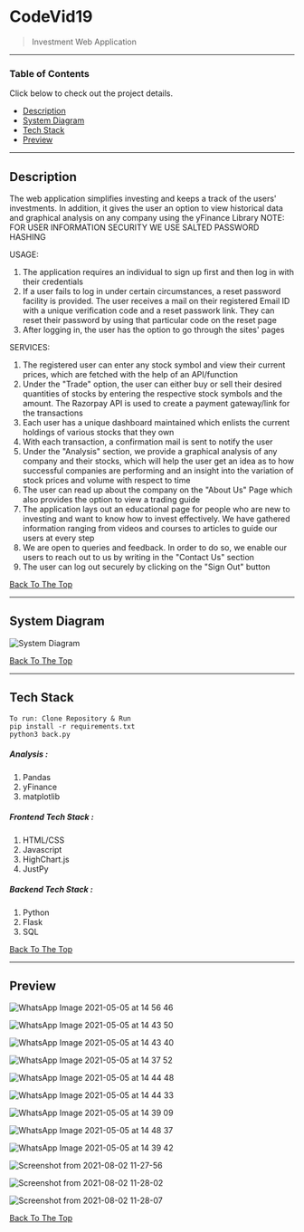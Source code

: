 # CodeVid19

> Investment Web Application

---

### Table of Contents
Click below to check out the project details.

- [Description](#description)
- [System Diagram](#system-diagram)
- [Tech Stack](#tech-stack)
- [Preview](#preview)

---

## Description

The web application simplifies investing and keeps a track of the users' investments. In addition, it gives the user an option to view historical data and graphical analysis on any company using the yFinance Library
NOTE: FOR USER INFORMATION SECURITY WE USE SALTED PASSWORD HASHING

USAGE:
1. The application requires an individual to sign up first and then log in with their credentials
2. If a user fails to log in under certain circumstances, a reset password facility is provided. The user receives a mail on their registered Email ID with a unique verification code and a reset passwork link. They can reset their password by using that particular code on the reset page
3. After logging in, the user has the option to go through the sites' pages

SERVICES:
1. The registered user can enter any stock symbol and view their current prices, which are fetched with the help of an API/function
2. Under the "Trade" option, the user can either buy or sell their desired quantities of stocks by entering the respective stock symbols and the amount. The Razorpay API is used to create a payment gateway/link for the transactions
3. Each user has a unique dashboard maintained which enlists the current holdings of various stocks that they own
4. With each transaction, a confirmation mail is sent to notify the user
5. Under the "Analysis" section, we provide a graphical analysis of any company and their stocks, which will help the user get an idea as to how successful companies are performing and an insight into the variation of stock prices and volume with respect to time
6. The user can read up about the company on the "About Us" Page which also provides the option to view a trading guide
7. The application lays out an educational page for people who are new to investing and want to know how to invest effectively. We have gathered information ranging from videos and courses to articles to guide our users at every step
8. We are open to queries and feedback. In order to do so, we enable our users to reach out to us by writing in the "Contact Us" section
9. The user can log out securely by clicking on the "Sign Out" button

[Back To The Top](#codevid19)

---

## System Diagram


![System Diagram](https://user-images.githubusercontent.com/63743496/120221376-ed101a00-c25b-11eb-83cb-841f8fb7f456.jpeg)


[Back To The Top](#codevid19)

---

## Tech Stack
```
To run: Clone Repository & Run
pip install -r requirements.txt
python3 back.py
```

##### Analysis :


1. Pandas
2. yFinance
3. matplotlib 
  
  
##### Frontend Tech Stack :


1. HTML/CSS
2. Javascript
3. HighChart.js
4. JustPy


##### Backend Tech Stack :


1. Python
2. Flask
3. SQL


[Back To The Top](#codevid19)

---

## Preview


![WhatsApp Image 2021-05-05 at 14 56 46](https://user-images.githubusercontent.com/63743496/117121422-32067500-adb2-11eb-817c-da51b691dafd.jpeg)

![WhatsApp Image 2021-05-05 at 14 43 50](https://user-images.githubusercontent.com/63743496/117121502-4ba7bc80-adb2-11eb-8a52-37e567361034.jpeg)

![WhatsApp Image 2021-05-05 at 14 43 40](https://user-images.githubusercontent.com/63743496/117121547-5c583280-adb2-11eb-8df0-246031ffb36f.jpeg)

![WhatsApp Image 2021-05-05 at 14 37 52](https://user-images.githubusercontent.com/63743496/117121576-67ab5e00-adb2-11eb-9089-015ab0a9b80a.jpeg)

![WhatsApp Image 2021-05-05 at 14 44 48](https://user-images.githubusercontent.com/63743496/117121616-75f97a00-adb2-11eb-9857-d116ef6ee978.jpeg)

![WhatsApp Image 2021-05-05 at 14 44 33](https://user-images.githubusercontent.com/63743496/117121643-801b7880-adb2-11eb-97fc-59bd59667a08.jpeg)

![WhatsApp Image 2021-05-05 at 14 39 09](https://user-images.githubusercontent.com/63743496/117121669-89a4e080-adb2-11eb-9a07-0151866e609e.jpeg)

![WhatsApp Image 2021-05-05 at 14 48 37](https://user-images.githubusercontent.com/63743496/117121690-91fd1b80-adb2-11eb-86a9-271edc2824ea.jpeg)

![WhatsApp Image 2021-05-05 at 14 39 42](https://user-images.githubusercontent.com/63743496/117121715-9e817400-adb2-11eb-9de8-8bacea0f4665.jpeg)

![Screenshot from 2021-08-02 11-27-56](https://user-images.githubusercontent.com/63743496/127811192-edbd2192-d691-4080-a775-c33dddb81085.png)

![Screenshot from 2021-08-02 11-28-02](https://user-images.githubusercontent.com/63743496/127811271-f64d5268-18e4-4730-9ab0-68d0db258453.png)

![Screenshot from 2021-08-02 11-28-07](https://user-images.githubusercontent.com/63743496/127811284-43f0267d-d5a9-4cfc-be6f-1dbc15ce64ee.png)



[Back To The Top](#codevid19)
